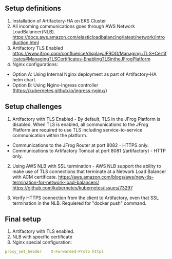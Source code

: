 


## Setup definitions

1. Installation of Artifactory-HA on EKS Cluster 
2. All incoming communications goes through AWS Network LoadBalancer(NLB).  https://docs.aws.amazon.com/elasticloadbalancing/latest/network/introduction.html
3. Artifactory TLS Enabled https://www.jfrog.com/confluence/display/JFROG/Managing+TLS+Certificates#ManagingTLSCertificates-EnablingTLSintheJFrogPlatform
4. Nginx configurations:
* Option A: Using Internal Nginx deployment as part of Artifactory-HA helm chart.
* Option B: Using Nginx-Ingress controller (https://kubernetes.github.io/ingress-nginx/)

## Setup challenges

1. Artifactory with TLS Enabled - By default, TLS in the JFrog Platform is disabled. When TLS is enabled, all communications to the JFrog Platform are required to use TLS including service-to-service communication within the platform. 
* Communications to the JFrog Router at port 8082 - HTTPS only.
* Communications to Artifactory Tomcat at port 8081 (/artifactory) - HTTP only.


2. Using AWS NLB with SSL termination - AWS NLB support the ability to make use of TLS connections that terminate at a Network Load Balancer with ACM certificate.
https://aws.amazon.com/blogs/aws/new-tls-termination-for-network-load-balancers/
https://github.com/kubernetes/kubernetes/issues/73297

3. Verify HTTPS connection from the client to Artifactory, even that SSL termination in the NLB. Requiered for "docker push" command.


## Final setup

1. Artifactory with TLS enabled.
2. NLB with specific certificate
3. Nginx special configuration:
```yaml
proxy_set_header    X-Forwarded-Proto https
```
